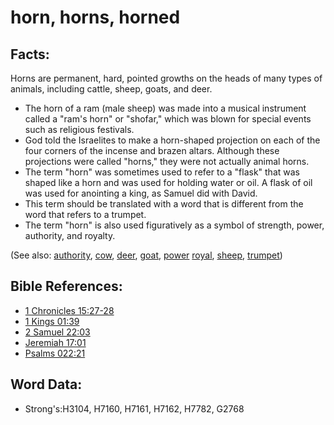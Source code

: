 # horn, horns, horned #

## Facts: ##

Horns are permanent, hard, pointed growths on the heads of many types of animals, including cattle, sheep, goats, and deer.

* The horn of a ram (male sheep) was made into a musical instrument called a "ram's horn" or "shofar," which was blown for special events such as religious festivals.
* God told the Israelites to make a horn-shaped projection on each of the four corners of the incense and brazen altars. Although these projections were called "horns," they were not actually animal horns.
* The term "horn" was sometimes used to refer to a "flask" that was shaped like a horn and was used for holding water or oil. A flask of oil was used for anointing a king, as Samuel did with David.
* This term should be translated with a word that is different from the word that refers to a trumpet.
*  The term "horn" is also used figuratively as a symbol of strength, power, authority, and royalty.

 

(See also: [authority](../kt/authority.md), [cow](../other/cow.md), [deer](../other/deer.md), [goat](../other/goat.md), [power](../kt/power.md) [royal](../other/royal.md), [sheep](../other/sheep.md), [trumpet](../other/trumpet.md))

## Bible References: ##

* [1 Chronicles 15:27-28](rc://en/tn/help/1ch/15/27)
* [1 Kings 01:39](rc://en/tn/help/1ki/01/39)
* [2 Samuel 22:03](rc://en/tn/help/2sa/22/03)
* [Jeremiah 17:01](rc://en/tn/help/jer/17/01)
* [Psalms 022:21](rc://en/tn/help/psa/022/21)

## Word Data: ##

* Strong's:H3104, H7160, H7161, H7162, H7782, G2768
